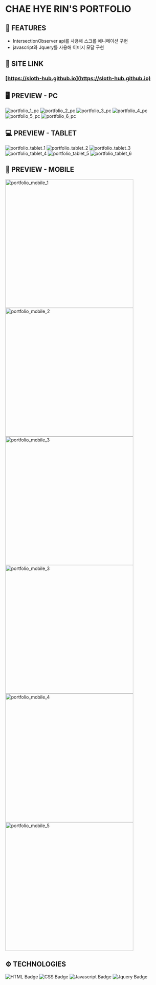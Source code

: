 # **CHAE HYE RIN'S PORTFOLIO**

## 📄 **FEATURES**

+ IntersectionObserver api를 사용해 스크롤 애니메이션 구현
+ javascript와 Jquery를 사용해 이미지 모달 구현

## 🔗 **SITE LINK**   

### [https://sloth-hub.github.io](https://sloth-hub.github.io)


## 🖥 PREVIEW - **PC**

![portfolio_1_pc](https://github.com/sloth-hub/sloth-hub.github.io/assets/53851248/2ea5a3d4-0c19-459d-b10a-f041ec460344)
![portfolio_2_pc](https://github.com/sloth-hub/sloth-hub.github.io/assets/53851248/ccaf73a3-9415-4027-b080-588d5a6744bc)
![portfolio_3_pc](https://github.com/sloth-hub/sloth-hub.github.io/assets/53851248/1ea0fe2d-4988-4c69-9eae-92032aefcb59)
![portfolio_4_pc](https://github.com/sloth-hub/sloth-hub.github.io/assets/53851248/0aa2104e-c05f-4306-8950-69606b957f06)
![portfolio_5_pc](https://github.com/sloth-hub/sloth-hub.github.io/assets/53851248/fdda5715-b986-4037-b4c4-3feb7e416409)
![portfolio_6_pc](https://github.com/sloth-hub/sloth-hub.github.io/assets/53851248/f0e66fab-4619-4f57-be53-2a1e077880a2)


## 💻 PREVIEW - **TABLET**

![portfolio_tablet_1](https://github.com/sloth-hub/sloth-hub.github.io/assets/53851248/31fcd557-54ac-4b9b-a7af-3ae2e06c2aef)
![portfolio_tablet_2](https://github.com/sloth-hub/sloth-hub.github.io/assets/53851248/d95f45b4-e332-4c24-80e2-2630b6ec1015)
![portfolio_tablet_3](https://github.com/sloth-hub/sloth-hub.github.io/assets/53851248/be47fef6-e46e-4196-b395-2e1409970220)
![portfolio_tablet_4](https://github.com/sloth-hub/sloth-hub.github.io/assets/53851248/55b92bd8-b6cf-4869-984c-3859b54304b0)
![portfolio_tablet_5](https://github.com/sloth-hub/sloth-hub.github.io/assets/53851248/42abcd99-7798-414f-92e6-727c5a6f3e19)
![portfolio_tablet_6](https://github.com/sloth-hub/sloth-hub.github.io/assets/53851248/ca35fb43-7878-4d73-8790-eb1489575042)

## 📱 PREVIEW - **MOBILE**

<img src="https://github.com/sloth-hub/sloth-hub.github.io/assets/53851248/77905747-3b31-45b4-a917-17f50a54f245" alt="portfolio_mobile_1" width="400">
<img src="https://github.com/sloth-hub/sloth-hub.github.io/assets/53851248/6d580c03-4ddf-4d29-a5bf-39db07ec8b26" alt="portfolio_mobile_2" width="400">
<img src="https://github.com/sloth-hub/sloth-hub.github.io/assets/53851248/5a6123da-16cc-4ad5-96ca-04c75d7a9dba" alt="portfolio_mobile_3" width="400">
<img src="https://github.com/sloth-hub/sloth-hub.github.io/assets/53851248/f73cde1e-7a7c-4dfb-b079-c7d21c7dacbc" alt="portfolio_mobile_3" width="400">
<img src="https://github.com/sloth-hub/sloth-hub.github.io/assets/53851248/86fefb96-7391-4cac-8274-95d65246b955" alt="portfolio_mobile_4" width="400">
<img src="https://github.com/sloth-hub/sloth-hub.github.io/assets/53851248/9ffd3b00-b3f0-48e3-b631-0111be99ff29" alt="portfolio_mobile_5" width="400">

<br>

## ⚙ **TECHNOLOGIES**

![HTML Badge](https://img.shields.io/badge/html5-E34F26?style=for-the-badge&logo=html5&logoColor=white)
![CSS Badge](https://img.shields.io/badge/css3-1572B6?style=for-the-badge&logo=css3&logoColor=white)
![Javascript Badge](https://img.shields.io/badge/javascript-F7DF1E?style=for-the-badge&logo=javascript&logoColor=black)
![Jquery Badge](https://img.shields.io/badge/jquery-0769AD?style=for-the-badge&logo=jquery&logoColor=black)

<br>